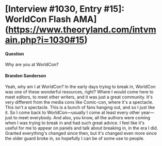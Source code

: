# [Interview #1030, Entry #15]: WorldCon Flash AMA](https://www.theoryland.com/intvmain.php?i=1030#15)

#### Question

Why are you at WorldCon?

#### Brandon Sanderson

Yeah, why am I at WorldCon? In the early days trying to break in, WorldCon was one of these wonderful resources, right? Where I would come here to meet editors, to meet other writers, and it was just a great community. It's very different from the media cons like Comic-con, where it's a spectacle. This isn't a spectacle. This is a bunch of fans hanging out, and so I just like it. So I come back to WorldCon—usually I come at least every other year—just to meet everybody. And also, you know, all the authors were coming when I was trying to break in and had such great advice. I feel like it's useful for me to appear on panels and talk about breaking in, in the era I did. Granted everything's changed since then, but it's changed even more since the older guard broke in, so hopefully I can be of some use to people.

